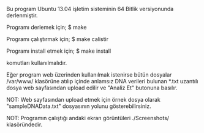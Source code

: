 Bu program Ubuntu 13.04 işletim sisteminin 64 Bitlik versiyonunda derlenmiştir.

Programı derlemek için;
$ make

Programı çalıştırmak için;
$ make calistir

Programı install etmek için;
$ make install

komutları kullanılmalıdır.

Eğer program web üzerinden kullanılmak istenirse bütün dosyalar /var/www/ klasörüne atılıp içinde anlamsız DNA verileri bulunan *.txt uzantılı dosya web sayfasından upload edilir ve "Analiz Et" butonuna basılır.

NOT: Web sayfasından upload etmek için örnek dosya olarak "sampleDNAData.txt" dosyasının yolunu gösterebilirsiniz.

NOT: Programın çalıştığı andaki ekran görüntüleri ./Screenshots/ klasöründedir.
